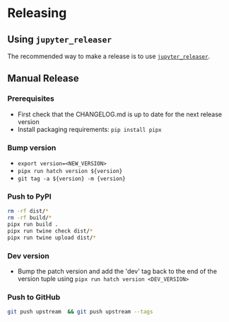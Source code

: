 # Releasing

## Using `jupyter_releaser`

The recommended way to make a release is to use [`jupyter_releaser`](https://github.com/jupyter-server/jupyter_releaser#checklist-for-adoption).

## Manual Release

### Prerequisites

- First check that the CHANGELOG.md is up to date for the next release version
- Install packaging requirements: `pip install pipx`

### Bump version

- `export version=<NEW_VERSION>`
- `pipx run hatch version ${version}`
- `git tag -a ${version} -m {version}`

### Push to PyPI

```bash
rm -rf dist/*
rm -rf build/*
pipx run build .
pipx run twine check dist/*
pipx run twine upload dist/*
```

### Dev version

- Bump the patch version and add the 'dev' tag back to the end of the version tuple using `pipx run hatch version <DEV_VERSION>`

### Push to GitHub

```bash
git push upstream  && git push upstream --tags
```
